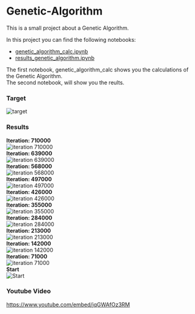 # Genetic-Algorithm  
This is a small project about a Genetic Algorithm.  
  
In this  project you can find the following notebooks:    
 - [genetic_algorithm_calc.ipynb](https://github.com/verbeemen/Genetic-Algorithm/blob/main/genetic_algorithm_calc.ipynb)  
 - [results_genetic_algorithm.ipynb](https://github.com/verbeemen/Genetic-Algorithm/blob/main/results_genetic_algorithm.ipynb)   
   
 The first notebook, genetic_algorithm_calc shows you the calculations of the Genetic Algorithm.  
 The second notebook, will show you the reults.  
   
   
### Target

![target](https://github.com/verbeemen/Genetic-Algorithm/blob/main/results/target.png?raw=true)

### Results   
**Iteration: 710000**  
![iteration 710000](https://github.com/verbeemen/Genetic-Algorithm/blob/main/results/710000.png?raw=true)  
**Iteration: 639000**  
![iteration 639000](https://github.com/verbeemen/Genetic-Algorithm/blob/main/results/639000.png?raw=true)  
**Iteration: 568000**  
![iteration 568000](https://github.com/verbeemen/Genetic-Algorithm/blob/main/results/568000.png?raw=true)  
**Iteration: 497000**  
![iteration 497000](https://github.com/verbeemen/Genetic-Algorithm/blob/main/results/497000.png?raw=true)  
**Iteration: 426000**  
![iteration 426000](https://github.com/verbeemen/Genetic-Algorithm/blob/main/results/426000.png?raw=true)  
**Iteration: 355000**  
![iteration 355000](https://github.com/verbeemen/Genetic-Algorithm/blob/main/results/355000.png?raw=true)  
**Iteration: 284000**  
![iteration 284000](https://github.com/verbeemen/Genetic-Algorithm/blob/main/results/284000.png?raw=true)  
**Iteration: 213000**  
![iteration 213000](https://github.com/verbeemen/Genetic-Algorithm/blob/main/results/213000.png?raw=true)  
**Iteration: 142000**  
![iteration 142000](https://github.com/verbeemen/Genetic-Algorithm/blob/main/results/142000.png?raw=true)  
**Iteration: 71000**  
![iteration 71000](https://github.com/verbeemen/Genetic-Algorithm/blob/main/results/71000.png?raw=true)  
**Start**  
![Start](https://github.com/verbeemen/Genetic-Algorithm/blob/main/results/0.png?raw=true)  

### Youtube Video
https://www.youtube.com/embed/jqGWAfOz3RM
